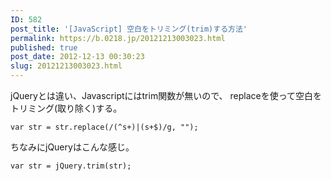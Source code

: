 ```yaml
---
ID: 582
post_title: '[JavaScript] 空白をトリミング(trim)する方法'
permalink: https://b.0218.jp/20121213003023.html
published: true
post_date: 2012-12-13 00:30:23
slug: 20121213003023.html
---
```

jQueryとは違い、Javascriptにはtrim関数が無いので、
replaceを使って空白をトリミング(取り除く)する。

<pre><code class="language-js">var str = str.replace(/(^s+)|(s+$)/g, "");
</code></pre>

ちなみにjQueryはこんな感じ。

<pre><code class="language-js">var str = jQuery.trim(str);
</code></pre>